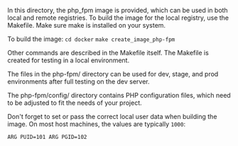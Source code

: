 In this directory, the php_fpm image is provided, which can be used in both local and remote registries.
To build the image for the local registry, use the Makefile. Make sure make is installed on your system.

To build the image:
`cd docker`
`make create_image_php-fpm`

Other commands are described in the Makefile itself.
The Makefile is created for testing in a local environment.

The files in the php-fpm/ directory can be used for dev, stage, and prod environments after full testing on the dev server.

The php-fpm/config/ directory contains PHP configuration files, which need to be adjusted to fit the needs of your project.

Don't forget to set or pass the correct local user data when building the image. On most host machines, 
the values are typically `1000`:

`
ARG PUID=101
ARG PGID=102
`
